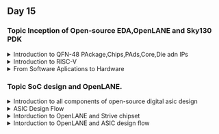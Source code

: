 
## Day 15 
### Topic Inception of Open-source EDA,OpenLANE and Sky130 PDK

  
 <Details>
 <summary>Introduction to QFN-48 PAckage,Chips,PAds,Core,Die adn IPs</summary>
 
 Package it is the material that contains semiconductor device attached with a die using wire bonding. Package is a container that holds die and was connected to outside (external device) by using wire bonding. Example of package - Quadruple in-line package (QIP) and Dual in-line package (DIP).  
   
- Wire Bond - The method of making interconnections between an integrated circuit (IC) or other semiconductor device and its packaging during semiconductor device fabrication.
- Pad - used to connect inside (core) to outside (I/O), good at ESD protection to prevent charge coming from outside damage the core inside.
- Core - consists of all the main logic gate (NMOS/PMOS) and cell block such as macro cell and foundry IP's.
- I/O - help in communication between die with external and will be connected to die by using wire bonding.
- Macro - a simple core/cell with simple functionality and can be easily found online.
- Foundry IP's - cell with more specific functionality and the design was patent/owned by a company. Has higher value compared to macro.   

 >![image](https://user-images.githubusercontent.com/118953939/212259025-4bc6969f-83f9-4fee-8581-d38d4bf8816a.png)
 
 source :https://www.vlsisystemdesign.com/
  </details>
  
 <Details>
 <summary>Introduction to RISC-V</summary>
 
 **Process of converting RISC-V architecture to layout** 
 
  1) C++ codes will be compiled in RISC-V assembly language program.
  2) This assembly language will convert the code to the machine language which is binary language that containing logc 0 and logic .This binary language only              undertstood by the computer and it will be used to sketched in a layout by the computer program and we will get the required output.
  3) But another interface also played their role between architecture and layout of RISC-V which is Hardware Description LAnguage(HDL) where it used implementing the        specification of RISC-V.
 
 >![image](https://user-images.githubusercontent.com/118953939/212260209-f2a32a5a-afc7-4dac-a3b5-8d1398282856.png)
  source :https://www.vlsisystemdesign.com/
   </details>
   
  <Details>
 <summary>From Software Aplications to Hardware</summary>
 
 **Flow fo The Synthesis Process**
  
 - Software(HLL) --> System Sofware(aseembly Language) --> Hardware(machine language)
 - Essentially, the application software would enter the system software's clock, and the system software would turn the application programme into binary code.
 -  The Operating System (OS) is a major process in system software that takes specific applications and converts them into relevant assembly language programmes and      binary programmes so that the programme may be understood by the hardware.
 - The transformed binary language/machine language is fed into the hardware, which produces the output.
 
 - Operating Systems (OS) --> Handle IO operations,allocate memory and low level system functions
 - Compiler --> Cenverting the programming language intro the respective instructions.The syntax instruction is depending upon what kind of the hardware belong to        RISC-V format,the syntax would haev the syntax of RISC-V format instructions.
 - Assembler --> take particular instructions and convert it into the respective binary number which is machine language program.

 >![image](https://user-images.githubusercontent.com/118953939/212260151-810c2458-81aa-472d-893d-bb41b7a284ee.png)
 source :https://www.vlsisystemdesign.com/
</details>

  
 ### Topic SoC design and OpenLANE.
 
  <Details>
<summary>Introduction to all components of open-source digital asic design </summary>
 
**Element that required to designing an automated ASIC flow** 
  
 - Hardware Description Language (HDL) which Register Transfer Level (RTL) model of the function we want to implement including RTL's IP.
 - Tool used for automation such as Electronic Design Automation (EDA) tools.
 - Process Design Kit (PDK) data.
    - The interface between the FAB and the designers 
    - Collection of files used to model a fabrication process for the EDA tools used to design and IC.
        - Process Design Rules :DRC,LVS and PEX
        - Device Models
        - Digital Standard Cell Libraries
        - I/O Libraries
  
>![image](https://user-images.githubusercontent.com/118953939/212272437-d8b736be-8326-4716-b03d-bb0b107312b6.png)
 Source : Takens from lecture video.
  </details>
  
     
 <Details>
 <summary>ASIC Design Flow</summary>

 - ASIC Flow Objective :RTL to GDSII = Take Design from Resistor transfer level (RTL) to GDSII format for the final layout and it also called as Automated PnR and        Physical Implementation.
 - RTL to GDSII flow 
    - Synthesis --> Floor/Power Planing --> Placement --> Clock Tree Synthesis --> Routing --> Sign OFF 
 ![image](https://user-images.githubusercontent.com/118953939/212274137-89230947-0306-4e81-987d-dd887d607aac.png)
  Source : Takens from lecture video.
  
 **Synthesis**
 - Purpose of synthesis is to convert RTL to a circuit out of component from the stadndar cell library(SCL)
 - The result of circuit is described in HDL or in gate level netlist.
 - Standard cells have regular layout and each cell has different views or model which is Electrical,HDL,SPICE and Layout (Abstract and Detailed)
 
 >![image](https://user-images.githubusercontent.com/118953939/212276687-de4befaa-9a3e-457e-9827-c811e5e8bdb8.png)

 **Floor and Power Planing**
   - The objective to plan the silicon area and create robust distribution to the power circuit.
   - Chip Floor-planning = partition the chip die between different system building blocks and place the I/O Pads.
   - Macro floor-planing : Dimensions,pin locations and rows definition.
   - Power Planning : The power is provided to the every macros,standard cells and all other cells are present in the design.Typically,the power distribution network        using upper metal layers sice they are thicker than lower metal layers.
  
  >![image](https://user-images.githubusercontent.com/118953939/212283483-036fb3f7-8eb5-44f0-84e1-3e98ef5fa8f4.png) 
  Source : Takens from lecture video.

  **Placement**
  - Place the cells on the floopplan rows,aligned with the sites.Should place closed to preven interdisconnted .
  - Usually done in 2 steps : Global and detailed.
      -Global : It aims to generate a rough placement solution that may flout some placement restrictions while maintaining a broad view of the entire netlist in the                   very first stage of placement, where cells are placed inside the core area for the first time while considering timing and congestion.
      -Detailed :The position obtained from global placements are minimally altered.
  
  >![image](https://user-images.githubusercontent.com/118953939/212284737-5b9ee148-7a7f-4217-8257-0f8277ad1ef3.png)
  Source : Takens from lecture video.
 
 **Clock Tree Synthesis (CTS)**
 
  -Create a clock distribution network 
    -To deliver the clock to all sequential elements (eg FF)
    -With minimum skew (zero is hard to achive)
    - And in a good shape.
    -Usually a tree (H,X,..)
  
  >![image](https://user-images.githubusercontent.com/118953939/212286257-cb528e70-0bc8-4a2f-9cdd-8ef6f19dba35.png)
   source :lecture's video
 
  **Routing**
  
 - The process of implementing the interconnect using the available metal layers.
 - Metals is tracks from a routing grid and this routing grid is huge.So,devide and conquere approach.
    - Global Routing :Generating routing guides 
    - Detailed Routing :Using routing guides to implement the actual wiring.
>![image](https://user-images.githubusercontent.com/118953939/212286543-ea5ea5c5-516a-48c7-a418-a818235bd70e.png)
   source :lecture's video
 
  **Sign Off** 
 
 Final layout 
 -Physical Verifications 
    - Design Rules Checking (DRC) -to maek sure the fnal layout follow all the design rules. 
    - Layout vs Schematic (LVS) - Ensuring the final layout matches the gate level netlist of th design 
 - Timing Verification
    - Static Timing Analysis (STA) -To make sure all the timing constraints are met and the circuit will run at designated clock frequencies.
  </details>

 
 <Details>
 <summary>Intorduction to OpenLANE  and Strive chipset</summary>
  
 **OpenLANE** 
 - Started as an Open_source flow for a True Open source Tape-out Experiment.
 - Strive is a family of open everything SoCs 
    -Open PDK,Open EDA,Open RTL
 
**Example of strive SoC family and its features**
| SoC  | Features |
| ------------- | ------------- |
| StriVe  | Sky130SCL + Synthesized 1 Kbytes SRAM |
| striVe 2 | Sky130 SCL + 1Kybtes OpenRAM block   |
|StriVe 2a | striVe 2 with a single chip core module|
|striVe 3| OSU SCL + Synthesized 1 Kbytes SRAM |
|striVe 5 | Sky130SCL + 8x1 Kbytes Open RAM banks|
|striVe | strive 2 with DFT |
 
>![image](https://user-images.githubusercontent.com/118953939/212358770-b274f615-572c-4323-8af2-b7ea0975ad6d.png)
 source :lecture's video
- strive 2 was identical with strive 1 but it used 1 kbytes Open Ram instead of SRAM 
- Strive 2  also similar with strive 2 except its have different  hierarchy
- strive 3 have same strive 1.
- strive 5 same as strive 2 but its using 8 x 1 open ram banks 
- strive 6 same as strive 2it use for design testing.
  
 **Main Goal**
 - Produce a clean GDSII with no human intervention (no human in the loop)
 -Tuned for skywater 130nm Open PDK 
   -also support XFAB180 and GF130G
 **Containerized** 
   - Functional out of the box.
   - Instructions to build and run natively will follow.
 - Can be used harden Macros and chips
 **Two modes of operation**
    - Autonomous or interactive
    - Autonomous push button flow will configure the flow and push button to wait for some time and wait the GDS
    - Interactive we can run command step by step.
 **Design Space Exploration** 
    - Find the best set of flow configurations.
 **Large number of design example**
    - 43 design with the best configuration 
  </details>
  
  <Details>
 <summary>Intorduction to OpenLANE  and ASIC design flow</summary>
  
**OpenLANE ASIC Flow**

>![image](https://user-images.githubusercontent.com/118953939/212359133-ccbb0fa4-de22-43eb-805f-ee24a4bce08a.png)
source :lecture's video
  
-From RTL to synthesis using yosys with the design constraints.This Yosys will translate the RTL into logic circuits component and optimized it and then mapped using abc.
  
-Synthesis Exploration = used to generate reports that shows how the design delay and area(can pick the best strategy base on this).Its also generate report design .

>![image](https://user-images.githubusercontent.com/118953939/212361936-789849f1-f538-4321-92a6-6fb0035eec1c.png)
source :lecture's video
  
- Opelane Regression Testing 
    - The design exploration uitlity is also used of rregression testing (CI)
    - We run OpenLane on ~70 desgn and compare the results to the best known ones.
>![image](https://user-images.githubusercontent.com/118953939/212361588-045c58e0-de7a-47f8-9339-c54d29eb9a41.png)
source :lecture's video
  
- DFT (optional) 
   - After sysnthesis process have been done,Design for testability or DFT is ready to be testing before fabrication usng open source priject which is fault.
   - Step included :
      - Scan Insertion 
      - Automatic Test Pattern Generation (ATPG)
      - Test patterns Compaction 
      - Fault Coverage 
      - Fault simulation
  
  >![image](https://user-images.githubusercontent.com/118953939/212362643-2936b505-1d6f-4283-8227-d3e56b122171.png)
  source :lecture's video
  
- Physical Impelementation
   - Called Automated place and rouce or PnR
   - Using OpenRoad Open source to perform the implementation.
   - Involves several steps including 
      - Floor/Power Planning
      - End Decoupling Capacitors and Tap cells insertion.
      - placement :Global and Detailed 
      - Post placement optimizations
      - Clock Tree Synthesis (CTS)
      - Routing : Global and detailed.
  - Logic Equivalence Check (LEC) 
    - every time netlist is modified,verification must be performaed 
      - CTS modifies the netlist 
      - Post placement optimizations modifed the netlist
    - LEC is used to formally confirm that the function did not change after modifying the netlist. 
  - Dealing with antenna Rules Violations 
    - A special step during pysical impementation is called antenna diodes insertion.
    - This step is required for antenna worst violations
    - When a metal wire segment is fabircated and it is long enough,it can acts as antenna.
      -Reactive ion etching causes cahrge to accumulate on the wire.
      - Transistor gates can be damaged during fabrication
    - Solution 
      - Bridging attaches a high layer intermediary(requires routes awareness)
      - Add antenna dioded cell toleak away chages (antenna diodes are provided by SCL)
      >![image](https://user-images.githubusercontent.com/118953939/212366305-dd1958ee-c206-47d7-858e-929c8a4cf238.png)
        source :lecture's video
      
      **Dealing with antenna rules violations** 
  
      - We took a preventive approach  
        - Add a fake antenna diode next to every cell input after placement 
        - Run the antenna checker (MAGIC) in the routed layout 
        - Ift he checker reports a vilation ont he cell input pin,replace fake diode cell by a real one.
      
       >![image](https://user-images.githubusercontent.com/118953939/212366895-e6a891c0-d232-421d-b11d-1738fdf70713.png)
         source :lecture's video
      
      **Static Timing Analysis**
   
         - RC Extraction: DEF2SPEF
         - STA: OpenSTA (OpenROAD)
  
      **Physical verification DRC and LVS
          - Magic is used for DRC and SPICE Extraction from Layout
          - Magic and Netgen are used for LVS where extracted SPICE by Magic vs. Verilog netlist
